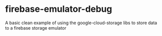 # firebase-emulator-debug

A basic clean example of using the google-cloud-storage libs to store data to a firebase storage emulator
